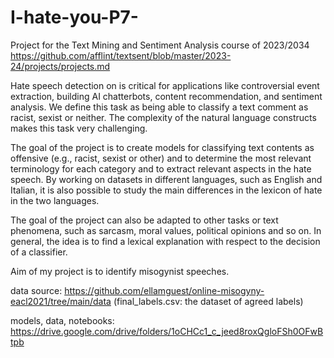 # I-hate-you-P7-
Project for the Text Mining and Sentiment Analysis course of 2023/2034
https://github.com/afflint/textsent/blob/master/2023-24/projects/projects.md

Hate speech detection on is critical for applications like controversial event extraction, building AI chatterbots, content recommendation, and sentiment analysis. We define this task as being able to classify a text comment as racist, sexist or neither. The complexity of the natural language constructs makes this task very challenging.

The goal of the project is to create models for classifying text contents as offensive (e.g., racist, sexist or other) and to determine the most relevant terminology for each category and to extract relevant aspects in the hate speech. By working on datasets in different languages, such as English and Italian, it is also possible to study the main differences in the lexicon of hate in the two languages.

The goal of the project can also be adapted to other tasks or text phenomena, such as sarcasm, moral values, political opinions and so on. In general, the idea is to find a lexical explanation with respect to the decision of a classifier.

Aim of my project is to identify misogynist speeches.

data source: https://github.com/ellamguest/online-misogyny-eacl2021/tree/main/data (final_labels.csv: the dataset of agreed labels)

models, data, notebooks: https://drive.google.com/drive/folders/1oCHCc1_c_jeed8roxQgloFSh0OFwBtpb
